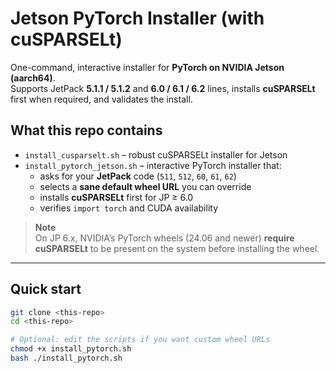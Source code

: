 # Jetson PyTorch Installer (with cuSPARSELt)

One-command, interactive installer for **PyTorch on NVIDIA Jetson (aarch64)**.  
Supports JetPack **5.1.1 / 5.1.2** and **6.0 / 6.1 / 6.2** lines, installs **cuSPARSELt** first when required, and validates the install.

## What this repo contains
- `install_cusparselt.sh` – robust cuSPARSELt installer for Jetson
- `install_pytorch_jetson.sh` – interactive PyTorch installer that:
  - asks for your **JetPack** code (`511`, `512`, `60`, `61`, `62`)
  - selects a **sane default wheel URL** you can override
  - installs **cuSPARSELt** first for JP ≥ 6.0
  - verifies `import torch` and CUDA availability

> **Note**  
> On JP 6.x, NVIDIA’s PyTorch wheels (24.06 and newer) **require cuSPARSELt** to be present on the system before installing the wheel.

---

## Quick start

```bash
git clone <this-repo>
cd <this-repo>

# Optional: edit the scripts if you want custom wheel URLs
chmod +x install_pytorch.sh
bash ./install_pytorch.sh
